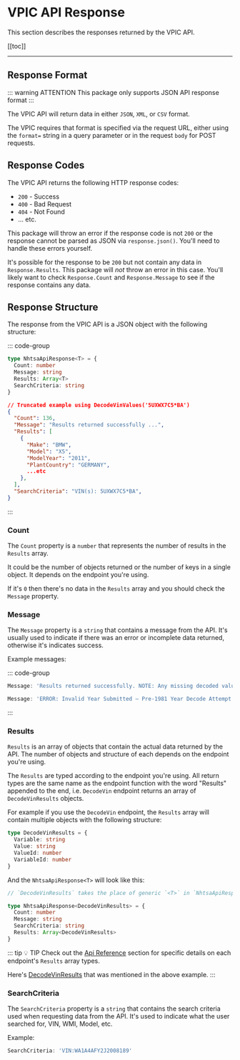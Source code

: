 # VPIC API Response

This section describes the responses returned by the VPIC API.

[[toc]]

---

## Response Format

::: warning ATTENTION
This package only supports JSON API response format
:::

The VPIC API will return data in either `JSON`, `XML`, or `CSV` format.

The VPIC requires that format is specified via the request URL, either using the `format=` string in
a query parameter or in the request `body` for POST requests.

## Response Codes

The VPIC API returns the following HTTP response codes:

- `200` - Success
- `400` - Bad Request
- `404` - Not Found
- ... etc.

This package will throw an error if the response code is not `200` or the response cannot be parsed
as JSON via `response.json()`. You'll need to handle these errors yourself.

It's possible for the response to be `200` but not contain any data in `Response.Results`. This
package will _not_ throw an error in this case. You'll likely want to check `Response.Count` and
`Response.Message` to see if the response contains any data.

## Response Structure

The response from the VPIC API is a JSON object with the following structure:

::: code-group

```ts [Interface NhtsaApiResponse]
type NhtsaApiResponse<T> = {
  Count: number
  Message: string
  Results: Array<T>
  SearchCriteria: string
}
```

```json [Example Response]
// Truncated example using DecodeVinValues('5UXWX7C5*BA')
{
  "Count": 136,
  "Message": "Results returned successfully ...",
  "Results": [
    {
      "Make": "BMW",
      "Model": "X5",
      "ModelYear": "2011",
      "PlantCountry": "GERMANY",
      ...etc
    },
  ],
  "SearchCriteria": "VIN(s): 5UXWX7C5*BA",
}
```

:::

### Count

The `Count` property is a `number` that represents the number of results in the `Results` array.

It could be the number of objects returned or the number of keys in a single object. It depends on
the endpoint you're using.

If it's `0` then there's no data in the `Results` array and you should check the `Message` property.

### Message

The `Message` property is a `string` that contains a message from the API. It's usually used to
indicate if there was an error or incomplete data returned, otherwise it's indicates success.

Example messages:

::: code-group

```typescript [Message: Success]
Message: 'Results returned successfully. NOTE: Any missing decoded values should be interpreted as NHTSA does not have data on the specific variable. Missing value should NOT be interpreted as an indication that a feature or technology is unavailable for a vehicle.'
```

```typescript [Message: No Data]
Message: 'ERROR: Invalid Year Submitted – Pre-1981 Year Decode Attempt'
```

:::

### Results

`Results` is an array of objects that contain the actual data returned by the API. The
number of objects and structure of each depends on the endpoint you're using.

The `Results` are typed according to the endpoint you're using. All return types are the same
name as the endpoint function with the word "Results" appended to the end, i.e. `DecodeVin` endpoint
returns an array of `DecodeVinResults` objects.

For example if you use the `DecodeVin` endpoint, the `Results` array will contain multiple objects
with the following structure:

```ts [DecodeVinResults]
type DecodeVinResults = {
  Variable: string
  Value: string
  ValueId: number
  VariableId: number
}
```

And the `NhtsaApiResponse<T>` will look like this:

```ts [NhtsaApiResponse]
// `DecodeVinResults` takes the place of generic `<T>` in `NhtsaApiResponse<T>`

type NhtsaApiResponse<DecodeVinResults> = {
  Count: number
  Message: string
  SearchCriteria: string
  Results: Array<DecodeVinResults>
}
```

::: tip :bulb: TIP
Check out the [Api Reference](/api/) section for specific details on each
endpoint's `Results` array types.

Here's [DecodeVinResults](../api/decode-vin#type-decodevinresults) that was mentioned in the above
example.
:::

### SearchCriteria

The `SearchCriteria` property is a `string` that contains the search criteria used when requesting
data from the API. It's used to indicate what the user searched for, VIN, WMI, Model, etc.

Example:

```typescript
SearchCriteria: 'VIN:WA1A4AFY2J2008189'
```
